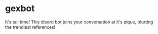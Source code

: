 # gexbot
 It's tail time! This disord bot joins your conversation at it's pique, blurting the trendiest references!
